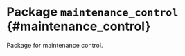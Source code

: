 # Package `maintenance_control` {#maintenance_control}




<move-here src='#maintenance_control-autogenerated'/>

Package for maintenance control.
